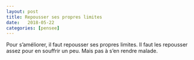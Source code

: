 ```yaml
---
layout: post
title: Repousser ses propres limites
date:   2018-05-22
categories: [pensee]
---
```

Pour s’améliorer, il faut repousser ses propres limites. Il faut les repousser assez pour en souffrir un peu. Mais pas à s’en rendre malade.
